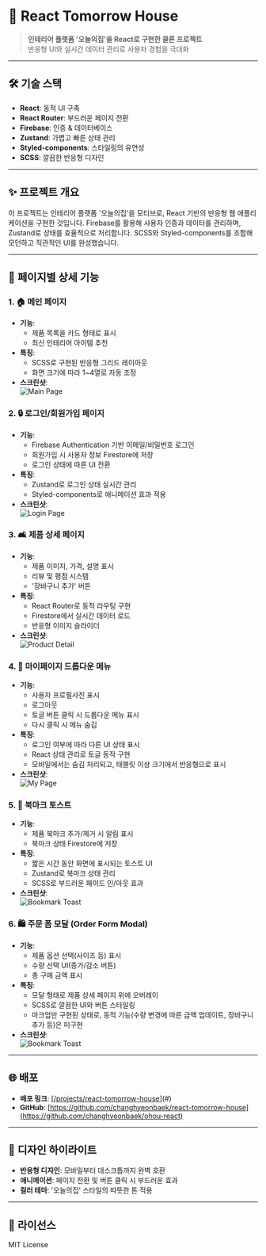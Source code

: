 # 🌟 React Tomorrow House

> **인테리어 플랫폼 '오늘의집'을 React로 구현한 클론 프로젝트**  
> 반응형 UI와 실시간 데이터 관리로 사용자 경험을 극대화

---

## 🛠 기술 스택
- **React**: 동적 UI 구축  
- **React Router**: 부드러운 페이지 전환  
- **Firebase**: 인증 & 데이터베이스  
- **Zustand**: 가볍고 빠른 상태 관리  
- **Styled-components**: 스타일링의 유연성  
- **SCSS**: 깔끔한 반응형 디자인  

---

## ✨ 프로젝트 개요
이 프로젝트는 인테리어 플랫폼 '오늘의집'을 모티브로, React 기반의 반응형 웹 애플리케이션을 구현한 것입니다. 
Firebase를 활용해 사용자 인증과 데이터를 관리하며, Zustand로 상태를 효율적으로 처리합니다. 
SCSS와 Styled-components를 조합해 모던하고 직관적인 UI를 완성했습니다.

---

## 📑 페이지별 상세 기능

### 1. 🏠 메인 페이지
- **기능**:  
  - 제품 목록을 카드 형태로 표시  
  - 최신 인테리어 아이템 추천  
- **특징**:  
  - SCSS로 구현된 반응형 그리드 레이아웃  
  - 화면 크기에 따라 1~4열로 자동 조정  
- **스크린샷**:  
  ![Main Page](https://github.com/changhyeonbaek/portfolio-images/blob/main/react-tomorrow-house-1.png?raw=true)

### 2. 🔒 로그인/회원가입 페이지
- **기능**:  
  - Firebase Authentication 기반 이메일/비밀번호 로그인  
  - 회원가입 시 사용자 정보 Firestore에 저장  
  - 로그인 상태에 따른 UI 전환  
- **특징**:  
  - Zustand로 로그인 상태 실시간 관리  
  - Styled-components로 애니메이션 효과 적용  
- **스크린샷**:  
  ![Login Page](https://github.com/changhyeonbaek/portfolio-images/blob/main/react-tomorrow-house-6.png?raw=true)

### 3. 🛋 제품 상세 페이지
- **기능**:  
  - 제품 이미지, 가격, 설명 표시  
  - 리뷰 및 평점 시스템  
  - '장바구니 추가' 버튼  
- **특징**:  
  - React Router로 동적 라우팅 구현  
  - Firestore에서 실시간 데이터 로드
  - 반응형 이미지 슬라이더  
- **스크린샷**:  
  ![Product Detail](https://github.com/changhyeonbaek/portfolio-images/blob/main/react-tomorrow-house-7.png?raw=true)

### 4. 👤 마이페이지 드롭다운 메뉴
- **기능**:  
  - 사용자 프로필사진 표시  
  - 로그아웃
  - 토글 버튼 클릭 시 드롭다운 메뉴 표시
  - 다시 클릭 시 메뉴 숨김
- **특징**:  
  - 로그인 여부에 따라 다른 UI 상태 표시
  - React 상태 관리로 토글 동작 구현
  - 모바일에서는 숨김 처리되고, 태블릿 이상 크기에서 반응형으로 표시
- **스크린샷**:  
  ![My Page](https://github.com/changhyeonbaek/portfolio-images/blob/main/react-tomorrow-house-17.png?raw=true)


### 5. 📑 북마크 토스트
- **기능**: 
  - 제품 북마크 추가/제거 시 알림 표시
  - 북마크 상태 Firestore에 저장
- **특징**:  
  - 짧은 시간 동안 화면에 표시되는 토스트 UI
  - Zustand로 북마크 상태 관리
  - SCSS로 부드러운 페이드 인/아웃 효과
- **스크린샷**:  
  ![Bookmark Toast](https://github.com/changhyeonbaek/portfolio-images/blob/main/react-tomorrow-house-19.png)


### 6. 🛍️ 주문 폼 모달 (Order Form Modal)
- **기능**: 
  - 제품 옵션 선택(사이즈 등) 표시
  - 수량 선택 UI(증가/감소 버튼)
  - 총 구매 금액 표시
- **특징**:  
  - 모달 형태로 제품 상세 페이지 위에 오버레이
  - SCSS로 깔끔한 UI와 버튼 스타일링
  - 마크업만 구현된 상태로, 동적 기능(수량 변경에 따른 금액 업데이트, 장바구니 추가 등)은 미구현
- **스크린샷**:  
  ![Bookmark Toast](https://github.com/changhyeonbaek/portfolio-images/blob/main/react-tomorrow-house-18.png?raw=true)


---

## 🌐 배포
- **배포 링크**: [[/projects/react-tomorrow-house](https://changhyeonbaek.github.io/react-tomorrow-house/)](#)  
- **GitHub**: [https://github.com/changhyeonbaek/react-tomorrow-house](https://github.com/changhyeonbaek/ohou-react)

---

## 🎨 디자인 하이라이트
- **반응형 디자인**: 모바일부터 데스크톱까지 완벽 호환  
- **애니메이션**: 페이지 전환 및 버튼 클릭 시 부드러운 효과  
- **컬러 테마**: '오늘의집' 스타일의 따뜻한 톤 적용  

---

## 📜 라이선스
MIT License
